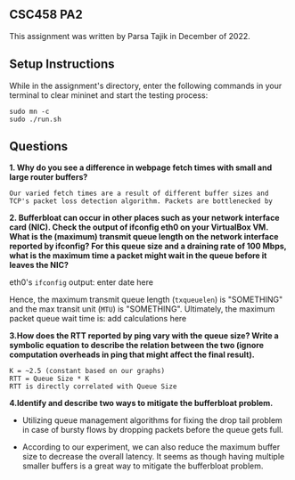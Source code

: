 CSC458 PA2
---

This assignment was written by Parsa Tajik in December of 2022.

Setup Instructions
---
While in the assignment's directory, enter the following commands in your terminal to clear mininet and start the testing process:

    sudo mn -c
    sudo ./run.sh

Questions
---

__1. Why do you see a difference in webpage fetch times with small and large router buffers?__

    Our varied fetch times are a result of different buffer sizes and TCP's packet loss detection algorithm. Packets are bottlenecked by 


__2. Bufferbloat can occur in other places such as your network interface card (NIC). Check the output of ifconfig eth0 on your VirtualBox VM. What is the (maximum) transmit queue length on the network interface reported by ifconfig? For this queue size and a draining rate of 100 Mbps, what is the maximum time a packet might wait in the queue before it leaves the NIC?__

eth0's `ifconfig` output:
    enter date here

Hence, the maximum transmit queue length (`txqueuelen`) is "SOMETHING" and the max transit unit (`MTU`) is "SOMETHING". Ultimately, the maximum packet queue wait time is:
    add calculations here

__3.How does the RTT reported by ping vary with the queue size? Write a symbolic equation to describe the relation between the two (ignore computation overheads in ping that might affect the final result).__

    K = ~2.5 (constant based on our graphs)
    RTT = Queue Size * K
    RTT is directly correlated with Queue Size

__4.Identify and describe two ways to mitigate the bufferbloat problem.__

- Utilizing queue management algorithms for fixing the drop tail problem in case of bursty flows by dropping packets before the queue gets full.

- According to our experiment, we can also reduce the maximum buffer size to decrease the overall latency. It seems as though having multiple smaller buffers is a great way to mitigate the bufferbloat problem.







